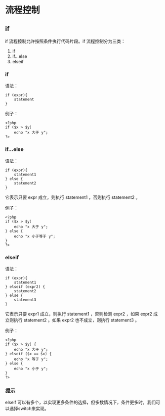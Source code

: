 
# 流程控制
## if

if 流程控制允许按照条件执行代码片段。if 流程控制分为三类：

  1. if
  2. if…else
  3. elseif

### if

语法：

    
    
    if (expr){
        statement
    }
    

例子：

    
    
    <?php
    if ($x > $y)
        echo "x 大于 y";
    ?>
    

### if…else

语法：

    
    
    if (expr){
        statement1
    } else {
        statement2
    }
    

它表示只要 expr 成立，则执行 statement1 ，否则执行 statement2 。

例子：

    
    
    <?php
    if ($x > $y)
        echo "x 大于 y";
    } else {
        echo "x 小于等于 y";
    }
    ?>
    

### elseif

语法：

    
    
    if (expr){
        statement1
    } elseif (expr2) {
        statement2
    } else {
        statement3
    }
    

它表示只要 expr1 成立，则执行 statement1 ，否则检测 expr2 ，如果 expr2 成立则执行 statement2 。如果 expr2
也不成立，则执行 statement3 。

例子：

    
    
    <?php
    if ($x > $y) {
        echo "x 大于 y";
    } elseif ($x == $x) {
        echo "x 等于 y";
    } else {
        echo "x 小于 y";
    }
    ?>
    

### 提示

elseif 可以有多个，以实现更多条件的选择，但多数情况下，条件更多时，我们可以选择switch来实现。